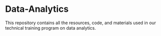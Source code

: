 # Data-Analytics
This repository contains all the resources, code, and materials used in our technical training program on data analytics. 
